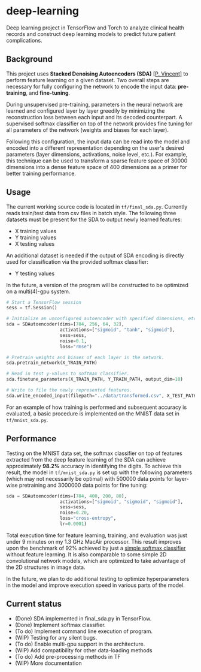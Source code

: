 # deep-learning
Deep learning project in TensorFlow and Torch to analyze clinical health records and construct deep learning models to predict future patient complications.

## Background
This project uses **Stacked Denoising Autoencoders (SDA)** [[P. Vincent]](http://jmlr.csail.mit.edu/papers/volume11/vincent10a/vincent10a.pdf) to perform feature learning on a given dataset. Two overall steps are necessary for fully configuring the network to encode the input data: **pre-training**, and **fine-tuning**.

During unsupervised pre-training, parameters in the neural network are learned and configured layer by layer greedily by minimizing the reconstruction loss between each input and its decoded counterpart. A supervised softmax classifier on top of the network provides fine tuning for all parameters of the network (weights and biases for each layer).

Following this configuration, the input data can be read into the model and encoded into a different representation depending on the user's desired parameters (layer dimensions, activations, noise level, etc.). For example, this technique can be used to transform a sparse feature space of 30000 dimensions into a dense feature space of 400 dimensions as a primer for better training performance.

## Usage
The current working source code is located in `tf/final_sda.py`. Currently reads train/test data from csv files in batch style. The following three datasets must be present for the SDA to output newly learned features:
- X training values
- Y training values
- X testing values

An additional dataset is needed if the output of SDA encoding is directly used for classification via the provided softmax classifier:
- Y testing values


In the future, a version of the program will be constructed to be optimized on a multi(4)-gpu system.

```python
# Start a TensorFlow session
sess = tf.Session()

# Initialize an unconfigured autoencoder with specified dimensions, etc.
sda = SDAutoencoder(dims=[784, 256, 64, 32],
                    activations=["sigmoid", "tanh", "sigmoid"],
                    sess=sess,
                    noise=0.1,
                    loss="rmse")

# Pretrain weights and biases of each layer in the network.
sda.pretrain_network(X_TRAIN_PATH)

# Read in test y-values to softmax classifier.
sda.finetune_parameters(X_TRAIN_PATH, Y_TRAIN_PATH, output_dim=10)

# Write to file the newly represented features.
sda.write_encoded_input(filepath="../data/transformed.csv", X_TEST_PATH)
```

For an example of how training is performed and subsequent accuracy is evaluated, a basic procedure is implemented on the MNIST data set in `tf/mnist_sda.py`.

## Performance
Testing on the MNIST data set, the softmax classifier on top of features extracted from the deep feature learning of the SDA can achieve approximately **98.2%** accuracy in identifying the digits. To achieve this result, the model in `tf/mnist_sda.py` is set up with the following parameters (which may not necessarily be optimal) with 500000 data points for layer-wise pretraining and 3000000 data points for fine tuning:

```python
sda = SDAutoencoder(dims=[784, 400, 200, 80],
                    activations=["sigmoid", "sigmoid", "sigmoid"],
                    sess=sess,
                    noise=0.20,
                    loss="cross-entropy",
                    lr=0.0001)
```
Total execution time for feature learning, training, and evaluation was just under 9 minutes on my 1.3 GHz MacAir processor. This result improves upon the benchmark of 92% achieved by just a [simple softmax classifier](https://www.tensorflow.org/versions/r0.9/tutorials/mnist/beginners/index.html#mnist-for-ml-beginners) without feature learning. It is also comparable to some simple 2D convolutional network models, which are optimized to take advantage of the 2D structures in image data.

In the future, we plan to do additional testing to optimize hyperparameters in the model and improve execution speed in various parts of the model.

## Current status
- (Done) SDA implemented in final_sda.py in TensorFlow.
- (Done) Implement softmax classifier.
- (To do) Implement command line execution of program.
- (WIP) Testing for any silent bugs.
- (To do) Enable multi-gpu support in the architecture.
- (WIP) Add compatibility for other data-loading methods
- (To do) Add pre-processing methods in TF
- (WIP) More documentation
